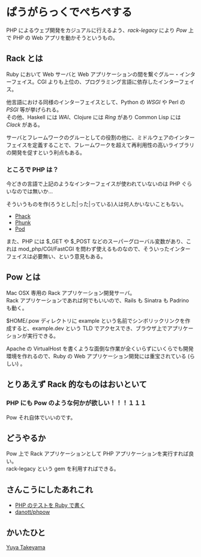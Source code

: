 ぱうがらっくでぺちぺする
========================

PHP によるウェブ開発をカジュアルに行えるよう、*rack-legacy* により *Pow* 上で PHP の Web アプリを動かそうというもの。

Rack とは
---------

Ruby において Web サーバと Web アプリケーションの間を繋ぐグルー・インターフェイス。CGI よりも上位の、プログラミング言語に依存したインターフェイス。

他言語における同様のインターフェイスとして、Python の *WSGI* や Perl の *PSGI* 等が挙げられる。  
その他、Haskell には *WAI*、Clojure には *Ring* があり Common Lisp には *Clack* がある。  

サーバとフレームワークのグルーとしての役割の他に、ミドルウェアのインターフェイスを定義することで、フレームワークを超えて再利用性の高いライブラリの開発を促すという利点もある。

### ところで PHP は？

今どきの言語で上記のようなインターフェイスが使われていないのは PHP ぐらいなのでは無いか...

そういうものを作(ろうとした|った|っている)人は何人かいないこともない。

- [Phack](http://www.youtube.com/watch?v=xnw0TljGX6I)
- [Phunk](https://github.com/kuzuha/Phunk)
- [Pod](https://github.com/CHH/pod)

また、PHP には $\_GET や $\_POST などのスーパーグローバル変数があり、これは mod\_php/CGI/FastCGI を問わず使えるものなので、そういったインターフェイスは必要無い、という意見もある。

Pow とは
--------

Mac OSX 専用の Rack アプリケーション開発サーバ。  
Rack アプリケーションであれば何でもいいので、Rails も Sinatra も Padrino も動く。

$HOME/.pow ディレクトリに example という名前でシンボリックリンクを作成すると、example.dev という TLD でアクセスでき、ブラウザ上でアプリケーションが実行できる。

Apache の VirtualHost を書くような面倒な作業が全くいらずにいくらでも開発環境を作れるので、Ruby の Web アプリケーション開発には重宝されている (らしい) 。

とりあえず Rack 的なものはおいといて
------------------------------------

### PHP にも Pow のような何かが欲しい！！！１１１

Pow それ自体でいいのです。

どうやるか
----------

Pow 上で Rack アプリケーションとして PHP アプリケーションを実行すれば良い。  
rack-legacy という gem を利用すればできる。

さんこうにしたあれこれ
----------------------

- [PHP のテストを Ruby で書く](http://blog.udzura.jp/2011/08/09/writing-php-test-by-ruby/)
- [danott/phpow](https://github.com/danott/phpow)

かいたひと
----------

[Yuya Takeyama](http://yuyat.jp)
